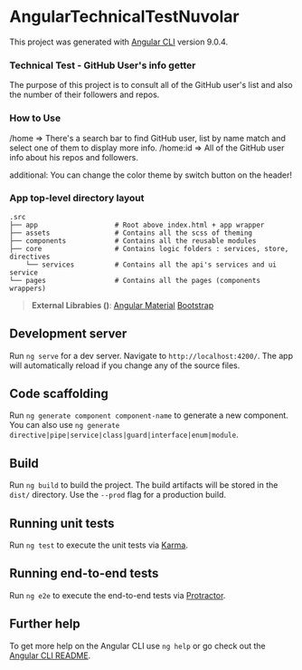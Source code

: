 # AngularTechnicalTestNuvolar
This project was generated with [Angular CLI](https://github.com/angular/angular-cli) version 9.0.4.

### Technical Test - GitHub User's info getter
The purpose of this project is to consult all of the GitHub user's list and also the number of their followers and repos.

### How to Use
/home => There's a search bar to find GitHub user, list by name match and select one of them to display more info.
/home:id => All of the GitHub user info about his repos and followers.

additional: You can change the color theme by switch button on the header!

### App top-level directory layout

    .src
    ├── app                   # Root above index.html + app wrapper
    ├── assets                # Contains all the scss of theming 
    ├── components            # Contains all the reusable modules
    ├── core                  # Contains logic folders : services, store, directives
        └── services          # Contains all the api's services and ui service
    └── pages                 # Contains all the pages (components wrappers)

> **External Librabies ()**: 
[Angular Material](https://material.angular.io/)
[Bootstrap](https://getbootstrap.com/)



## Development server

Run `ng serve` for a dev server. Navigate to `http://localhost:4200/`. The app will automatically reload if you change any of the source files.

## Code scaffolding

Run `ng generate component component-name` to generate a new component. You can also use `ng generate directive|pipe|service|class|guard|interface|enum|module`.

## Build

Run `ng build` to build the project. The build artifacts will be stored in the `dist/` directory. Use the `--prod` flag for a production build.

## Running unit tests

Run `ng test` to execute the unit tests via [Karma](https://karma-runner.github.io).

## Running end-to-end tests

Run `ng e2e` to execute the end-to-end tests via [Protractor](http://www.protractortest.org/).

## Further help

To get more help on the Angular CLI use `ng help` or go check out the [Angular CLI README](https://github.com/angular/angular-cli/blob/master/README.md).
